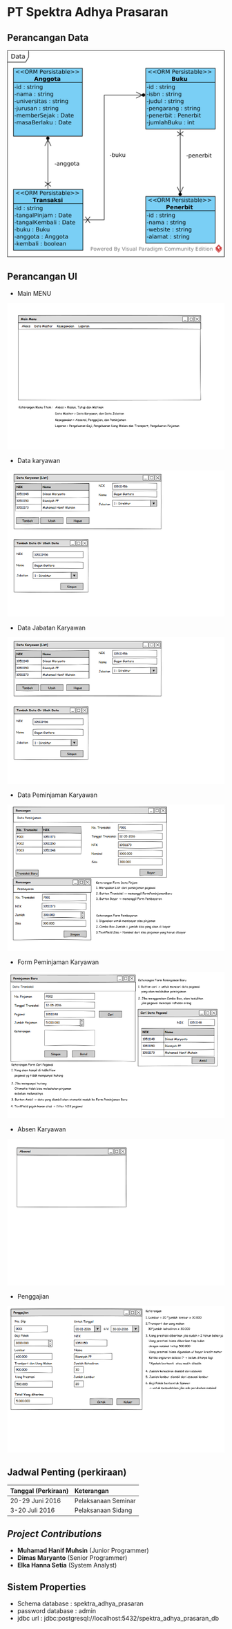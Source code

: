 # PT Spektra Adhya Prasaran

## Perancangan Data
![Gambar class diagram](/exports/class-diagram.png)

## Perancangan UI

* Main MENU

![Main Menu Aplikasi](/exports/mainmenu.png)

* Data karyawan

![Data karyawan](/exports/data_karyawan.png)

* Data Jabatan Karyawan

![Data jabatan](/exports/data_karyawan.png)

* Data Peminjaman Karyawan

![Data Peminjaman karyawan](/exports/datapeminjaman.png)

* Form Peminjaman Karyawan

![Form Peminjaman karyawan](/exports/formpeminjaman.png)

* Absen Karyawan

![Form Absen karyawan](/exports/absensi.png)

* Penggajian

![Penggajian karyawan](/exports/penggajian.png)


## Jadwal Penting (perkiraan)

| Tanggal (Perkiraan) | Keterangan      |
| :-------------  | :-------------      |
| 20-29 Juni 2016 | Pelaksanaan Seminar |
| 3-20 Juli 2016  | Pelaksanaan Sidang  |

## _Project Contributions_
* __Muhamad Hanif Muhsin__ (Junior Programmer)
* __Dimas Maryanto__ (Senior Programmer)
* __Elka Hanna Setia__ (System Analyst)

## Sistem Properties

* Schema database : spektra_adhya_prasaran
* password database : admin
* jdbc url : jdbc:postgresql://localhost:5432/spektra_adhya_prasaran_db
